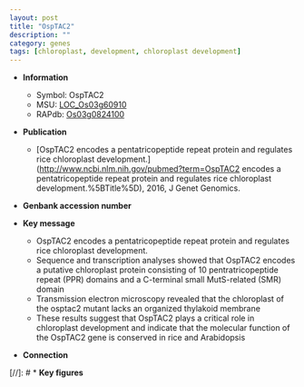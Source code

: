 ```yaml
---
layout: post
title: "OspTAC2"
description: ""
category: genes
tags: [chloroplast, development, chloroplast development]
---
```


* **Information**  
    + Symbol: OspTAC2  
    + MSU: [LOC_Os03g60910](http://rice.uga.edu/cgi-bin/ORF_infopage.cgi?orf=LOC_Os03g60910)  
    + RAPdb: [Os03g0824100](http://rapdb.dna.affrc.go.jp/viewer/gbrowse_details/irgsp1?name=Os03g0824100)  

* **Publication**  
    + [OspTAC2 encodes a pentatricopeptide repeat protein and regulates rice chloroplast development.](http://www.ncbi.nlm.nih.gov/pubmed?term=OspTAC2 encodes a pentatricopeptide repeat protein and regulates rice chloroplast development.%5BTitle%5D), 2016, J Genet Genomics.

* **Genbank accession number**  

* **Key message**  
    + OspTAC2 encodes a pentatricopeptide repeat protein and regulates rice chloroplast development.
    + Sequence and transcription analyses showed that OspTAC2 encodes a putative chloroplast protein consisting of 10 pentratricopeptide repeat (PPR) domains and a C-terminal small MutS-related (SMR) domain
    + Transmission electron microscopy revealed that the chloroplast of the osptac2 mutant lacks an organized thylakoid membrane
    + These results suggest that OspTAC2 plays a critical role in chloroplast development and indicate that the molecular function of the OspTAC2 gene is conserved in rice and Arabidopsis

* **Connection**  

[//]: # * **Key figures**  


